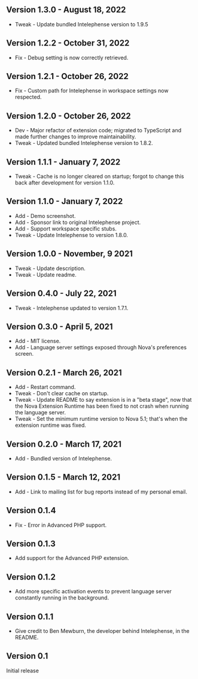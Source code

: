 ## Version 1.3.0 - August 18, 2022

* Tweak - Update bundled Intelephense version to 1.9.5


## Version 1.2.2 - October 31, 2022

* Fix - Debug setting is now correctly retrieved.

## Version 1.2.1 - October 26, 2022

* Fix - Custom path for Intelephense in workspace settings now respected.

## Version 1.2.0 - October 26, 2022

* Dev - Major refactor of extension code; migrated to TypeScript and made further changes to improve maintainability.
* Tweak - Updated bundled Intelephense version to 1.8.2.

## Version 1.1.1 - January 7, 2022

* Tweak - Cache is no longer cleared on startup; forgot to change this back after development for version 1.1.0.

## Version 1.1.0 - January 7, 2022

* Add - Demo screenshot.
* Add - Sponsor link to original Intelephense project.
* Add - Support workspace specific stubs.
* Tweak - Update Intelephense to version 1.8.0.

## Version 1.0.0 - November, 9 2021

* Tweak - Update description.
* Tweak - Update readme.

## Version 0.4.0 - July 22, 2021

* Tweak - Intelephense updated to version 1.7.1.

## Version 0.3.0 - April 5, 2021

* Add - MIT license.
* Add - Language server settings exposed through Nova's preferences screen.

## Version 0.2.1 - March 26, 2021

* Add - Restart command.
* Tweak - Don't clear cache on startup.
* Tweak - Update README to say extension is in a "beta stage", now that the Nova Extension Runtime has been fixed to not crash when running the language server.
* Tweak - Set the minimum runtime version to Nova 5.1; that's when the extension runtime was fixed.

## Version 0.2.0 - March 17, 2021

* Add - Bundled version of Intelephense.

## Version 0.1.5 - March 12, 2021

* Add - Link to mailing list for bug reports instead of my personal email.

## Version 0.1.4

* Fix - Error in Advanced PHP support.

## Version 0.1.3

* Add support for the Advanced PHP extension.

## Version 0.1.2

* Add more specific activation events to prevent language server constantly running in the background.

## Version 0.1.1

* Give credit to Ben Mewburn, the developer behind Intelephense, in the README.

## Version 0.1

Initial release
